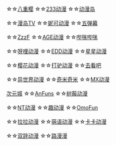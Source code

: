 ☆☆[八重樱](https://iafuns.com/)
☆☆[233动漫](https://www.dm233.cc/)
☆☆[动漫岛](http://www.dmd8.com/)
<br><br>☆☆[漫岛TV](https://www.mandao.tv/)
☆☆[妮可动漫](http://www.nicotv.me/)
☆☆[五弹幕](https://www.5dm.app/)
<br><br>☆☆[ZzzF](http://www.zzzfun.com/)
☆☆[AGE动漫](https://www.agemys.cc/)
☆☆[哔咪哔咪](http://www.bimiacg4.net/)
<br><br>☆☆[呀哩动漫](https://www.yaliyali.cc/)
☆☆[EDD动漫](https://www.edddh4.com/)
☆☆[星星动漫](http://m.xxdm.in/)
<br><br>☆☆[樱花动漫](http://m.yinghuacd.com/)
☆☆[打驴动漫](https://www.dqsj.cc/)
☆☆[去看吧](www.k9dm.com)
<br><br>☆☆[异世界动漫](https://www.gqdm.net/)
☆☆[奇米奇米](http://www.qimiqimi.net/)
☆☆[MX动漫](http://www.mxdm.cc/)
<br><br>[次元城](https://www.cycacg.com/)
☆☆[AnFuns](https://www.anfuns.cn/)
☆☆[树莓动漫](http://sm-dongman.com/)
<br><br>☆☆[NT动漫](http://www.ntyou.cc/)
☆☆[趣动漫](http://www.qdmsh.com/)
☆☆[OmoFun](https://omofun.tv/)
<br><br>☆☆[拉拉动漫](http://m.acglala.me/)
☆☆[萌语动漫](http://ci.moefz.cc/)
☆☆[卡卡动漫](kakadm.cc)
<br><br>☆☆[双辞动漫](https://www.scfun.net/)
☆☆[路漫漫](https://www.17skr.com/)
